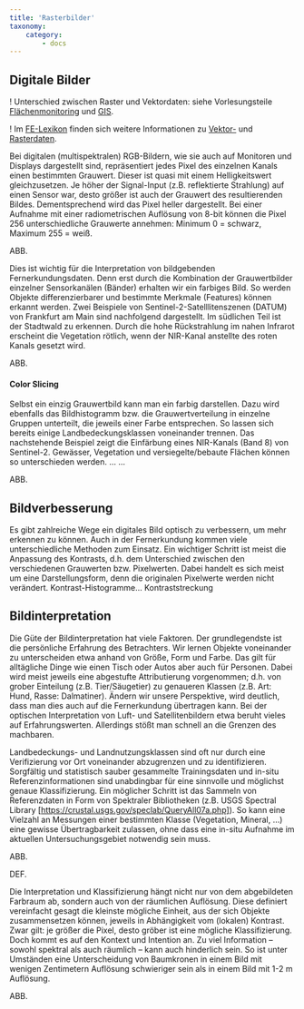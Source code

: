 ```yaml
---
title: 'Rasterbilder'
taxonomy:
    category:
        - docs
---
```



## Digitale Bilder

!	Unterschied zwischen Raster und Vektordaten: siehe Vorlesungsteile  [Flächenmonitoring](https://learn.opengeoedu.de/monitoring) und [GIS](https://learn.opengeoedu.de/gis).

!	Im [FE-Lexikon](http://www.fe-lexikon.info/FeLexikon.htm) finden sich weitere Informationen zu [Vektor-](http://www.fe-lexikon.info/lexikon-v.htm#vektordaten) und [Rasterdaten](http://www.fe-lexikon.info/lexikon-r.htm#rasterbild).

Bei digitalen (multispektralen) RGB-Bildern, wie sie auch auf Monitoren und Displays dargestellt sind, repräsentiert jedes Pixel des einzelnen Kanals einen bestimmten Grauwert. Dieser ist quasi mit einem Helligkeitswert gleichzusetzen. Je höher der Signal-Input (z.B. reflektierte Strahlung) auf einen Sensor war, desto größer ist auch der Grauwert des resultierenden Bildes. Dementsprechend wird das Pixel heller dargestellt. Bei einer Aufnahme mit einer radiometrischen Auflösung von 8-bit können die Pixel 256 unterschiedliche Grauwerte annehmen: Minimum 0 = schwarz, Maximum 255 = weiß.

ABB.

Dies ist wichtig für die Interpretation von bildgebenden Fernerkundungsdaten. Denn erst durch die Kombination der Grauwertbilder einzelner Sensorkanälen (Bänder) erhalten wir ein farbiges Bild. So werden Objekte differenzierbarer und bestimmte Merkmale (Features) können erkannt werden. Zwei Beispiele von Sentinel-2-Satelllitenszenen (DATUM) von Frankfurt am Main sind nachfolgend dargestellt. Im südlichen Teil ist der Stadtwald zu erkennen. Durch die hohe Rückstrahlung im nahen Infrarot erscheint die Vegetation rötlich, wenn der NIR-Kanal anstellte des roten Kanals gesetzt wird.

ABB.

#### Color Slicing

Selbst ein einzig Grauwertbild kann man ein farbig darstellen. Dazu wird ebenfalls das Bildhistogramm bzw. die Grauwertverteilung in einzelne Gruppen unterteilt, die jeweils einer Farbe entsprechen. So lassen sich bereits einige Landbedeckungsklassen voneinander trennen. Das nachstehende Beispiel zeigt die Einfärbung eines NIR-Kanals (Band 8) von Sentinel-2. Gewässer, Vegetation und versiegelte/bebaute Flächen können so unterschieden werden.
 … …

ABB.


## Bildverbesserung

Es gibt zahlreiche Wege ein digitales Bild optisch zu verbessern, um mehr erkennen zu können. Auch in der Fernerkundung kommen viele unterschiedliche Methoden zum Einsatz.
Ein wichtiger Schritt ist meist die Anpassung des Kontrasts, d.h. dem Unterschied zwischen den verschiedenen Grauwerten bzw. Pixelwerten.
Dabei handelt es sich meist um eine Darstellungsform, denn die originalen Pixelwerte werden nicht verändert.
Kontrast-Histogramme… Kontraststreckung



## Bildinterpretation

Die Güte der Bildinterpretation hat viele Faktoren. Der grundlegendste ist die persönliche Erfahrung des Betrachters. Wir lernen Objekte voneinander zu unterscheiden etwa anhand von Größe, Form und Farbe. Das gilt für alltägliche Dinge wie einen Tisch oder Autos aber auch für Personen. Dabei wird meist jeweils eine abgestufte Attributierung vorgenommen; d.h. von grober Einteilung (z.B. Tier/Säugetier) zu genaueren Klassen (z.B. Art: Hund, Rasse: Dalmatiner). Ändern wir unsere Perspektive, wird deutlich, dass man dies auch auf die Fernerkundung übertragen kann. Bei der optischen Interpretation von Luft- und Satellitenbildern etwa beruht vieles auf Erfahrungswerten. Allerdings stößt man schnell an die Grenzen des machbaren.

Landbedeckungs- und Landnutzungsklassen sind oft nur durch eine Verifizierung vor Ort voneinander abzugrenzen und zu identifizieren. Sorgfältig und statistisch sauber gesammelte Trainingsdaten und in-situ Referenzinformationen sind unabdingbar für eine sinnvolle und möglichst genaue Klassifizierung. Ein möglicher Schritt ist das Sammeln von Referenzdaten in Form von Spektraler Bibliotheken (z.B. USGS Spectral Library [https://crustal.usgs.gov/speclab/QueryAll07a.php]). So kann eine Vielzahl an Messungen einer bestimmten Klasse (Vegetation, Mineral, …) eine gewisse Übertragbarkeit zulassen, ohne dass eine in-situ Aufnahme im aktuellen Untersuchungsgebiet notwendig sein muss.

ABB.


DEF.

Die Interpretation und Klassifizierung hängt nicht nur von dem abgebildeten Farbraum ab, sondern auch von der räumlichen Auflösung. Diese definiert vereinfacht gesagt die kleinste mögliche Einheit, aus der sich Objekte zusammensetzen können, jeweils in Abhängigkeit vom (lokalen) Kontrast. Zwar gilt: je größer die Pixel, desto gröber ist eine mögliche Klassifizierung. Doch kommt es auf den Kontext und Intention an. Zu viel Information – sowohl spektral als auch räumlich – kann auch hinderlich sein. So ist unter Umständen eine Unterscheidung von Baumkronen in einem Bild mit wenigen Zentimetern Auflösung schwieriger sein als in einem Bild mit 1-2 m Auflösung.

ABB.
